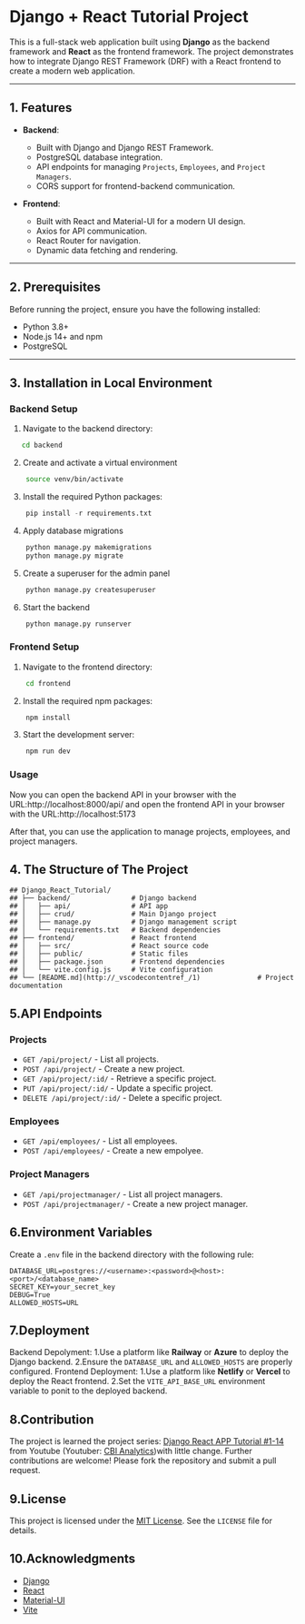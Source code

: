 # Django + React Tutorial Project

This is a full-stack web application built using **Django** as the backend framework and **React** as the frontend framework. The project demonstrates how to integrate Django REST Framework (DRF) with a React frontend to create a modern web application.

---

## 1. Features

- **Backend**:
  - Built with Django and Django REST Framework.
  - PostgreSQL database integration.
  - API endpoints for managing `Projects`, `Employees`, and `Project Managers`.
  - CORS support for frontend-backend communication.

- **Frontend**:
  - Built with React and Material-UI for a modern UI design.
  - Axios for API communication.
  - React Router for navigation.
  - Dynamic data fetching and rendering.

---


## 2. Prerequisites
Before running the project, ensure you have the following installed:

- Python 3.8+  
- Node.js 14+ and npm  
- PostgreSQL  

---

## 3. Installation in Local Environment

### Backend Setup

1. Navigate to the backend directory:
```bash
   cd backend
```

2. Create and activate a virtual environment
```bash
    source venv/bin/activate
```

3. Install the required Python packages:
```python
    pip install -r requirements.txt
```

4. Apply database migrations
```python
    python manage.py makemigrations
    python manage.py migrate
```

5. Create a superuser for the admin panel
```python
    python manage.py createsuperuser
```

6. Start the backend 
```python
    python manage.py runserver
```

### Frontend Setup
1. Navigate to the frontend directory:
```bash
    cd frontend
```

2. Install the required npm packages:
```bash
    npm install
```

3. Start the development server:
```bash
    npm run dev
```

### Usage
Now you can open the backend API in your browser with the URL:http://localhost:8000/api/ and open the frontend API in
your browser with the URL:http://localhost:5173

After that, you can use the application to manage projects, employees, and project managers.


## 4. The Structure of The Project
```
## Django_React_Tutorial/
## ├── backend/               # Django backend
## │   ├── api/               # API app
## │   ├── crud/              # Main Django project
## │   ├── manage.py          # Django management script
## │   └── requirements.txt   # Backend dependencies
## ├── frontend/              # React frontend
## │   ├── src/               # React source code
## │   ├── public/            # Static files
## │   ├── package.json       # Frontend dependencies
## │   └── vite.config.js     # Vite configuration
## └── [README.md](http://_vscodecontentref_/1)              # Project documentation
```


## 5.API Endpoints
### Projects
- `GET /api/project/` - List all projects.
- `POST /api/project/` - Create a new project.
- `GET /api/project/:id/` - Retrieve a specific project.
- `PUT /api/project/:id/` - Update a specific project.
- `DELETE /api/project/:id/` - Delete a specific project.

### Employees
- `GET /api/employees/` - List all employees.
- `POST /api/employees/` - Create a new empolyee.

### Project Managers
- `GET /api/projectmanager/` - List all project managers.
- `POST /api/projectmanager/` - Create a new project manager.


## 6.Environment Variables
Create a `.env` file in the backend directory with the following rule:
```
DATABASE_URL=postgres://<username>:<password>@<host>:<port>/<database_name>
SECRET_KEY=your_secret_key
DEBUG=True
ALLOWED_HOSTS=URL
```


## 7.Deployment
Backend Depolyment:
    1.Use a platform like **Railway** or **Azure** to deploy the Django backend.
    2.Ensure the `DATABASE_URL` and `ALLOWED_HOSTS` are properly configured.
Frontend Deployment:
    1.Use a platform like **Netlify** or **Vercel** to deploy the React frontend.
    2.Set the `VITE_API_BASE_URL` environment variable to ponit to the deployed backend.


## 8.Contribution
The project is learned the project series: [Django React APP Tutorial #1-14](https://www.youtube.com/watch?v=wCgQjXI1Q0w&list=PLmEKHA8iFrmBCo1Guf3xbM1af5p5Ja-fy) from Youtube (Youtuber: [CBI Analytics](https://www.youtube.com/@CBIAnalytics))with little change. Further contributions are welcome! Please fork the repository and submit a pull request.


## 9.License
This project is licensed under the [MIT License](). See the `LICENSE` file for details.


## 10.Acknowledgments
- [Django](https://www.djangoproject.com/)
- [React](https://reactjs.org/)
- [Material-UI](https://mui.com/)
- [Vite](https://vitejs.dev/)